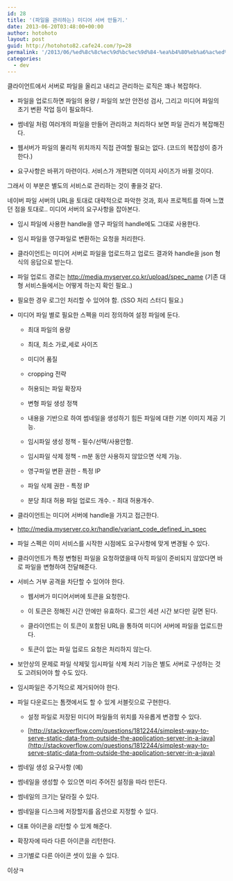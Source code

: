 ```yaml
---
id: 28
title: '(파일을 관리하는) 미디어 서버 만들기.'
date: 2013-06-20T03:48:00+00:00
author: hotohoto
layout: post
guid: http://hotohoto82.cafe24.com/?p=28
permalink: '/2013/06/%ed%8c%8c%ec%9d%bc%ec%9d%84-%ea%b4%80%eb%a6%ac%ed%95%98%eb%8a%94-%eb%af%b8%eb%94%94%ec%96%b4-%ec%84%9c%eb%b2%84-%eb%a7%8c%eb%93%a4%ea%b8%b0/'
categories:
  - dev
---
```

클라이언트에서 서버로 파일을 올리고 내리고 관리하는 로직은 꽤나 복잡하다.

- 파일을 업로드하면 파일의 용량 / 파일의 보안 안전성 검사, 그리고 미디어 파일의 초기 변환 작업 등이 필요하다.

- 썸네일 처럼 여러개의 파일을 만들어 관리하고 처리하다 보면 파일 관리가 복잡해진다.

- 웹서버가 파일의 물리적 위치까지 직접 관여할 필요는 없다. (코드의 복잡성이 증가한다.)

- 요구사항은 바뀌기 마련이다. 서비스가 개편되면 이미지 사이즈가 바뀔 것이다.

그래서 이 부분은 별도의 서비스로 관리하는 것이 좋을것 같다.

네이버 파일 서버의 URL을 토대로 대략적으로 파악한 것과, 회사 프로젝트를 하며 느꼈던 점을 토대로.. 미디어 서버의 요구사항을 잡아본다.

* 임시 파일에 사용한 handle을 영구 파일의 handle에도 그대로 사용한다.

* 임시 파일을 영구파일로 변환하는 요청을 처리한다.

* 클라이언트는 미디어 서버로 파일을 업로드하고 업로드 결과와 handle을 json 형식의 응답으로 받는다.

* 파일 업로드 경로는 http://media.myserver.co.kr/upload/spec_name (기존 대형 서비스들에서는 어떻게 하는지 확인 필요..)

* 필요한 경우 로그인 처리할 수 있어야 함. (SSO 처리 스터디 필요.)

* 미디어 파일 별로 필요한 스펙을 미리 정의하여 설정 파일에 둔다.

  * 최대 파일의 용량

  * 최대, 최소 가로,세로 사이즈

  * 미디어 품질

  * cropping 전략

  * 허용되는 파일 확장자

  * 변형 파일 생성 정책

  * 내용을 기반으로 하여 썸네일을 생성하기 힘든 파일에 대한 기본 이미지 제공 기능.

  * 임시파일 생성 정책 - 필수/선택/사용안함.

  * 임시파일 삭제 정책 - m분 동안 사용하지 않았으면 삭제 가능.

  * 영구파일 변환 권한 - 특정 IP

  * 파일 삭제 권한 - 특정 IP

  * 분당 최대 허용 파일 업로드 개수. - 최대 허용개수.

* 클라이언트는 미디어 서버에 handle을 가지고 접근한다.

* http://media.myserver.co.kr/handle/variant_code_defined_in_spec

* 파일 스펙은 이미 서비스를 시작한 시점에도 요구사항에 맞게 변경될 수 있다.

* 클라이언트가 특정 변형된 파일을 요청하였을때 아직 파일이 준비되지 않았다면 바로 파일을 변형하여 전달해준다.

* 서비스 거부 공격을 차단할 수 있어야 한다.

  * 웹서버가 미디어서버에 토큰을 요청한다.

  * 이 토큰은 정해진 시간 안에만 유효하다. 로그인 세션 시간 보다만 길면 된다.

  * 클라이언트는 이 토큰이 포함된 URL을 통하여 미디어 서버에 파일을 업로드한다.

  * 토큰이 없는 파일 업로드 요청은 처리하지 않는다.

* 보안상의 문제로 파일 삭제및 임시파일 삭제 처리 기능은 별도 서버로 구성하는 것도 고려되어야 할 수도 있다.

* 임시파일은 주기적으로 제거되어야 한다.

* 파일 다운로드는 톰캣에서도 할 수 있게 서블릿으로 구현한다.

  * 설정 파일로 저장된 미디어 파일들의 위치를 자유롭게 변경할 수 있다.

  * [http://stackoverflow.com/questions/1812244/simplest-way-to-serve-static-data-from-outside-the-application-server-in-a-java](http://stackoverflow.com/questions/1812244/simplest-way-to-serve-static-data-from-outside-the-application-server-in-a-java)

* 썸네일 생성 요구사항 (예)

* 썸네일을 생성할 수 있으면 미리 주어진 설정을 따라 만든다.

* 썸네일의 크기는 달라질 수 있다.

* 썸네일을 디스크에 저장할지를 옵션으로 지정할 수 있다.

* 대표 아이콘을 리턴할 수 있게 해준다.

* 확장자에 따라 다른 아이콘을 리턴한다.

* 크기별로 다른 아이콘 셋이 있을 수 있다.

이상ㅋ

